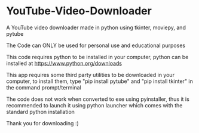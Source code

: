# YouTube-Video-Downloader
A YouTube video downloader made in python using tkinter, moviepy, and pytube

The Code can ONLY be used for personal use and educational purposes

This code requires python to be installed in your computer, python can be installed at https://www.python.org/downloads

This app requires some third party utilities to be downloaded in your computer, to install them, type "pip install pytube" and "pip install tkinter" in the command prompt/terminal

The code does not work when converted to exe using pyinstaller, thus it is recommended to launch it using python launcher which comes with the standard python installation

Thank you for downloading :)
